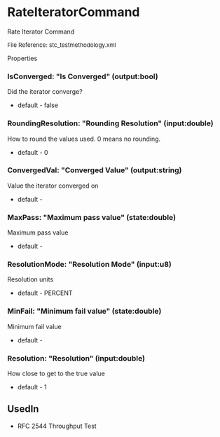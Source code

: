 # RateIteratorCommand

Rate Iterator Command

<font size="2">File Reference: stc_testmethodology.xml</font>

<text>Properties</text>

### IsConverged: "Is Converged" (output:bool)

Did the iterator converge?

* default - false
### RoundingResolution: "Rounding Resolution" (input:double)

How to round the values used. 0 means no rounding.

* default - 0
### ConvergedVal: "Converged Value" (output:string)

Value the iterator converged on

* default - 
### MaxPass: "Maximum pass value" (state:double)

Maximum pass value

* default - 
### ResolutionMode: "Resolution Mode" (input:u8)

Resolution units

* default - PERCENT
### MinFail: "Minimum fail value" (state:double)

Minimum fail value

* default - 
### Resolution: "Resolution" (input:double)

How close to get to the true value

* default - 1
## UsedIn
* RFC 2544 Throughput Test

